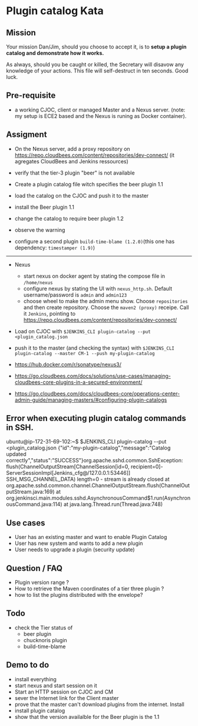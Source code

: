 # Plugin catalog Kata

## Mission

Your mission Dan/Jim, should you choose to accept it, is to **setup a plugin catalog and demonstrate how it works.** 

As always, should you be caught or killed, the Secretary will disavow any knowledge of your actions. This file will self-destruct in ten seconds. Good luck.

## Pre-requisite

* a working CJOC, client or managed Master and a Nexus server. (note: my setup is ECE2 based and the Nexus is runing as Docker container).

## Assigment

* On the Nexus server, add a proxy repository on https://repo.cloudbees.com/content/repositories/dev-connect/ (it agregates CloudBees and Jenkins ressources)

* verify that the tier-3 plugin "beer" is not available

* Create a plugin catalog file witch specifies the beer plugin 1.1

* load the catalog on the CJOC and push it to the master

* install the Beer plugin 1.1

* change the catalog to require beer plugin 1.2

* observe the warning

* configure a second plugin `build-time-blame (1.2.0)`(this one has dependency: `timestamper (1.9)`)



----
* Nexus
  * start nexus on docker agent by stating the compose file in `/home/nexus`
  * configure nexus by stating the UI with `nexus_http.sh`. Default username/password is `admin` and `admin123`
  * choose wheel to make the admin menu show. Choose `repositories` and then create repository. Choose the `maven2 (proxy)` receipe. Call it `Jenkins`, pointing to https://repo.cloudbees.com/content/repositories/dev-connect/
* Load on CJOC with `$JENKINS_CLI plugin-catalog --put <plugin_catalog.json`
* push it to the master (and checking the syntax) with `$JENKINS_CLI plugin-catalog --master CM-1 --push my-plugin-catalog`

* https://hub.docker.com/r/sonatype/nexus3/
* https://go.cloudbees.com/docs/solutions/use-cases/managing-cloudbees-core-plugins-in-a-secured-environment/
* https://go.cloudbees.com/docs/cloudbees-core/operations-center-admin-guide/managing-masters/#configuring-plugin-catalogs

## Error when executing plugin catalog commands in SSH.
ubuntu@ip-172-31-69-102:~$ $JENKINS_CLI plugin-catalog --put <plugin_catalog.json
{"id":"my-plugin-catalog","message":"Catalog updated correctly","status":"SUCCESS"}org.apache.sshd.common.SshException: flush(ChannelOutputStream[ChannelSession[id=0, recipient=0]-ServerSessionImpl[Jenkins_cfg@/127.0.0.1:53446]] SSH_MSG_CHANNEL_DATA) length=0 - stream is already closed
	at org.apache.sshd.common.channel.ChannelOutputStream.flush(ChannelOutputStream.java:169)
	at org.jenkinsci.main.modules.sshd.AsynchronousCommand$1.run(AsynchronousCommand.java:114)
	at java.lang.Thread.run(Thread.java:748)

## Use cases
* User has an existing master and want to enable Plugin Catalog
* User has new system and wants to add a new plugin
* User needs to upgrade a plugin (security update)

## Question / FAQ
* Plugin version range ?
* How to retrieve the Maven coordinates of a tier three plugin ?
* how to list the plugins distributed with the envelope?

## Todo
* check the Tier status of
    * beer plugin
    * chucknoris plugin
    * build-time-blame

## Demo to do
* install everything
* start nexus and start session on it
* Start an HTTP session on CJOC and CM
* sever the Internet link for the Client master
* prove that the master can't download plugins from the internet. Install 
* install plugin catalog
* show that the version availalble for the Beer plugin is the 1.1